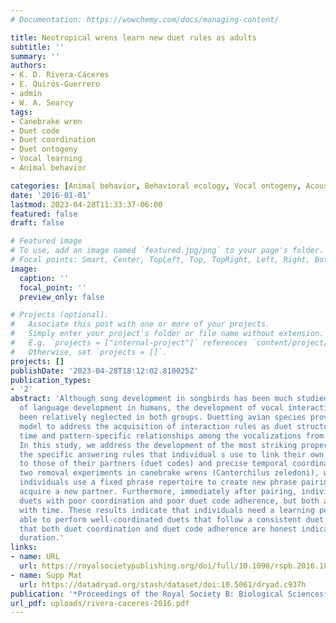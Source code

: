```yaml
---
# Documentation: https://wowchemy.com/docs/managing-content/

title: Neotropical wrens learn new duet rules as adults
subtitle: ''
summary: ''
authors:
- K. D. Rivera-Cáceres
- E. Quirós-Guerrero
- admin
- W. A. Searcy
tags:
- Canebrake wren
- Duet code
- Duet coordination
- Duet ontogeny
- Vocal learning
- Animal behavior

categories: [Animal behavior, Behavioral ecology, Vocal ontogeny, Acoustic communication, Dimorphism, Wrens]
date: '2016-01-01'
lastmod: 2023-04-28T11:33:37-06:00
featured: false
draft: false

# Featured image
# To use, add an image named `featured.jpg/png` to your page's folder.
# Focal points: Smart, Center, TopLeft, Top, TopRight, Left, Right, BottomLeft, Bottom, BottomRight.
image:
  caption: ''
  focal_point: ''
  preview_only: false

# Projects (optional).
#   Associate this post with one or more of your projects.
#   Simply enter your project's folder or file name without extension.
#   E.g. `projects = ["internal-project"]` references `content/project/deep-learning/index.md`.
#   Otherwise, set `projects = []`.
projects: []
publishDate: '2023-04-28T18:12:02.810025Z'
publication_types:
- '2'
abstract: 'Although song development in songbirds has been much studied as an analogue
  of language development in humans, the development of vocal interaction rules has
  been relatively neglected in both groups. Duetting avian species provide an ideal
  model to address the acquisition of interaction rules as duet structure involves
  time and pattern-specific relationships among the vocalizations from different individuals.
  In this study, we address the development of the most striking properties of duets:
  the specific answering rules that individual s use to link their own phrase types
  to those of their partners (duet codes) and precise temporal coordination. By performing
  two removal experiments in canebrake wrens (Cantorchilus zeledoni), we show that
  individuals use a fixed phrase repertoire to create new phrase pairings when they
  acquire a new partner. Furthermore, immediately after pairing, individuals perform
  duets with poor coordination and poor duet code adherence, but both aspects improve
  with time. These results indicate that individuals need a learning period to be
  able to perform well-coordinated duets that follow a consistent duet code. We conclude
  that both duet coordination and duet code adherence are honest indicators of pair-bond
  duration.'
links:
- name: URL
  url: https://royalsocietypublishing.org/doi/full/10.1098/rspb.2016.1819
- name: Supp Mat
  url: https://datadryad.org/stash/dataset/doi:10.5061/dryad.c937h
publication: '*Proceedings of the Royal Society B: Biological Sciences*'
url_pdf: uploads/rivera-caceres-2016.pdf
---
```

